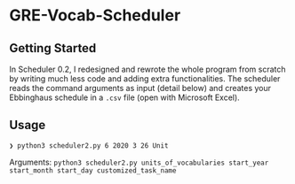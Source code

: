# GRE-Vocab-Scheduler

## Getting Started

In Scheduler 0.2, I redesigned and rewrote the whole program from scratch by writing much less code and adding extra functionalities. The scheduler reads the command arguments as input (detail below) and creates your Ebbinghaus schedule in a `.csv` file (open with Microsoft Excel).

## Usage

```
❯ python3 scheduler2.py 6 2020 3 26 Unit
```

Arguments: `python3 scheduler2.py units_of_vocabularies start_year start_month start_day customized_task_name`